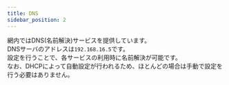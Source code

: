 ```yaml
---
title: DNS
sidebar_position: 2
---
```

網内ではDNS(名前解決)サービスを提供しています。  
DNSサーバのアドレスは`192.168.16.5`です。  
設定を行うことで、各サービスの利用時に名前解決が可能です。  
なお、DHCPによって自動設定が行われるため、ほとんどの場合は手動で設定を行う必要はありません。
